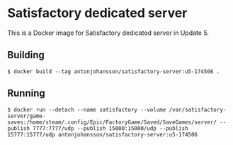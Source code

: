 # Satisfactory dedicated server

This is a Docker image for Satisfactory dedicated server in Update 5.


## Building

```shell
$ docker build --tag antonjohansson/satisfactory-server:u5-174506 .
```


## Running

```shell
$ docker run --detach --name satisfactory --volume /var/satisfactory-server/game-saves:/home/steam/.config/Epic/FactoryGame/Saved/SaveGames/server/ --publish 7777:7777/udp --publish 15000:15000/udp --publish 15777:15777/udp antonjohansson/satisfactory-server:u5-174506
```
